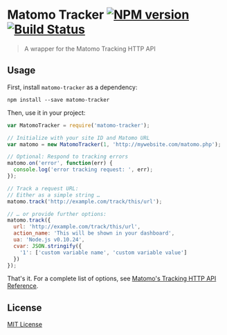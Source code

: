 # Matomo Tracker [![NPM version][npm-image]][npm-url] [![Build Status][travis-image]][travis-url]

> A wrapper for the Matomo Tracking HTTP API

## Usage

First, install `matomo-tracker` as a dependency:

```shell
npm install --save matomo-tracker
```

Then, use it in your project:

```javascript
var MatomoTracker = require('matomo-tracker');

// Initialize with your site ID and Matomo URL
var matomo = new MatomoTracker(1, 'http://mywebsite.com/matomo.php');

// Optional: Respond to tracking errors
matomo.on('error', function(err) {
  console.log('error tracking request: ', err);
});

// Track a request URL:
// Either as a simple string …
matomo.track('http://example.com/track/this/url');

// … or provide further options:
matomo.track({
  url: 'http://example.com/track/this/url',
  action_name: 'This will be shown in your dashboard',
  ua: 'Node.js v0.10.24',
  cvar: JSON.stringify({
    '1': ['custom variable name', 'custom variable value']
  })
});
```

That's it. For a complete list of options, see [Matomo's Tracking HTTP API Reference](https://developer.matomo.org/api-reference/tracking-api).


## License

[MIT License](http://en.wikipedia.org/wiki/MIT_License)

[npm-url]: https://npmjs.org/package/matomo-tracker
[npm-image]: https://img.shields.io/npm/v/matomo-tracker.svg

[travis-url]: https://travis-ci.org/matomo-org/matomo-nodejs-tracker
[travis-image]: https://img.shields.io/travis/matomo-org/matomo-nodejs-tracker.svg
